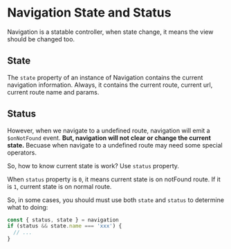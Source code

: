# Navigation State and Status

Navigation is a statable controller, when state change, it means the view should be changed too.

## State

The `state` property of an instance of Navigation contains the current navigation information.
Always, it contains the current route, current url, current route name and params.

## Status

However, when we navigate to a undefined route, navigation will emit a `$onNotFound` event.
**But, navigation will not clear or change the current state.**
Becuase when navigate to a undefined route may need some special operators.

So, how to know current state is work? Use `status` property.

When `status` property is `0`, it means current state is on notFound route. If it is `1`, current state is on normal route.

So, in some cases, you should must use both `state` and `status` to determine what to doing:

```js
const { status, state } = navigation
if (status && state.name === 'xxx') {
  // ...
}
```
